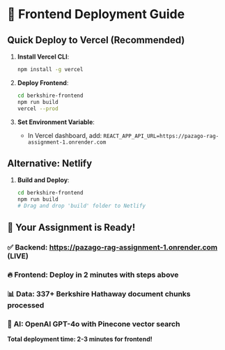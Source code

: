 # 🚀 Frontend Deployment Guide

## Quick Deploy to Vercel (Recommended)

1. **Install Vercel CLI**:
   ```bash
   npm install -g vercel
   ```

2. **Deploy Frontend**:
   ```bash
   cd berkshire-frontend
   npm run build
   vercel --prod
   ```

3. **Set Environment Variable**:
   - In Vercel dashboard, add: `REACT_APP_API_URL=https://pazago-rag-assignment-1.onrender.com`

## Alternative: Netlify

1. **Build and Deploy**:
   ```bash
   cd berkshire-frontend
   npm run build
   # Drag and drop 'build' folder to Netlify
   ```

## 🎯 Your Assignment is Ready!

### ✅ **Backend**: https://pazago-rag-assignment-1.onrender.com (LIVE)
### 🔥 **Frontend**: Deploy in 2 minutes with steps above
### 📊 **Data**: 337+ Berkshire Hathaway document chunks processed
### 🤖 **AI**: OpenAI GPT-4o with Pinecone vector search

**Total deployment time: 2-3 minutes for frontend!**